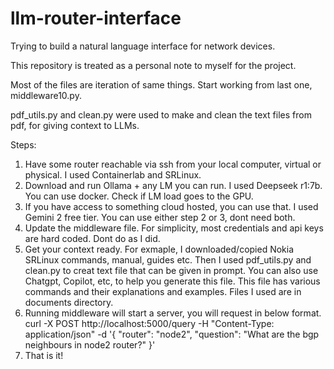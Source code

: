 # llm-router-interface
Trying to build a natural language interface for network devices.

This repository is treated as a personal note to myself for the project.

Most of the files are iteration of same things. Start working from last one, middleware10.py.

pdf_utils.py and clean.py were used to make and clean the text files from pdf, for giving context to LLMs.


Steps:

1. Have some router reachable via ssh from your local computer, virtual or physical. I used Containerlab and SRLinux.
2. Download and run Ollama + any LM you can run. I used Deepseek r1:7b. You can use docker. Check if LM load goes to the GPU.
3. If you have access to something cloud hosted, you can use that. I used Gemini 2 free tier. You can use either step 2 or 3, dont need both.
4. Update the middleware file. For simplicity, most credentials and api keys are hard coded. Dont do as I did.
5. Get your context ready. For exmaple, I downloaded/copied Nokia SRLinux commands, manual, guides etc. Then I used pdf_utils.py and clean.py to creat text file that can be given in prompt. You can also use Chatgpt, Copilot, etc, to help you generate this file. This file has various commands and their explanations and examples. Files I used are in documents directory.
6. Running middleware will start a server, you will request in below format.
   curl -X POST http://localhost:5000/query -H "Content-Type: application/json" -d '{
  "router": "node2",
  "question": "What are the bgp neighbours in node2 router?"
}'
8. That is it!
